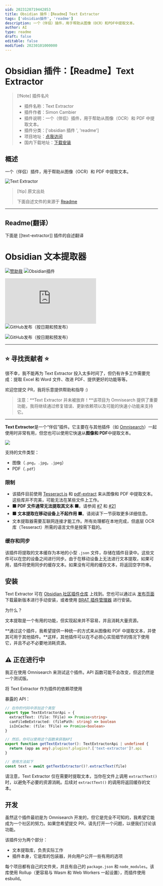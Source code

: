 ```yaml
---
uid: 2023120719442853
title: Obsidian 插件：【Readme】Text Extractor
tags: ['obsidian插件', 'readme']
description: 一个（伴侣）插件，用于帮助从图像（OCR）和PDF中提取文本。
author: AI
type: readme
draft: false
editable: false
modified: 20230101000000
---
```


# Obsidian 插件：【Readme】Text Extractor

> [!Note] 插件名片
> - 插件名称：Text Extractor
> - 插件作者：Simon Cambier
> - 插件说明：一个（伴侣）插件，用于帮助从图像（OCR）和 PDF 中提取文本。
> - 插件分类：['obsidian 插件 ', 'readme']
> - 项目地址：[点我访问](https://github.com/scambier/obsidian-text-extractor)
> - 国内下载地址：[下载安装](https://pkmer.cn/products/plugin/pluginMarket/?text-extractor)

## 概述

一个（伴侣）插件，用于帮助从图像（OCR）和 PDF 中提取文本。

![Text Extractor](https://cdn.pkmer.cn/covers/text-extractor.png!pkmer)

> [!tip] 原文出处
>
>下面自述文件的来源于 [Readme](https://ghproxy.net/https://raw.githubusercontent.com/scambier/obsidian-text-extractor/master/README.md)
>

---

## Readme(翻译）

下面是 [[text-extractor]] 插件的自述翻译

# Obsidian 文本提取器

[![赞助我](https://img.shields.io/badge/%E2%9D%A4%20喜欢这个插件吗%3F-赞助我！-ff69b4)](https://github.com/sponsors/scambier)
![Obsidian插件](https://img.shields.io/endpoint?url=https%3A%2F%2Fscambier.xyz%2Fobsidian-endpoints%2Ftext-extractor.json)

![GitHub发布（按日期和文件）](https://img.shields.io/github/downloads/scambier/obsidian-text-extractor/latest/main.js)
![GitHub发布（按日期和预发布）](https://img.shields.io/github/v/release/scambier/obsidian-text-extractor)

![GitHub发布（按日期和预发布）](https://img.shields.io/github/v/release/scambier/obsidian-text-extractor?include_prereleases&label=BRAT%20beta)

---

## ⭐ 寻找贡献者 ⭐

很不幸，我不能再为 Text Extractor 投入太多时间了，但仍有许多工作需要完成：提取 Excel 和 Word 文件、改进 PDF、提供更好的功能等等。

欢迎您提交 PR，我将乐意提供帮助和指导 :)

> 注意：**Text Extractor 并未被放弃！**该项目为 Omnisearch 提供了重要功能，我将继续通过修复错误、更新依赖项以及可能的快速小功能来支持它。

---

**Text Extractor**是一个“伴侣”插件。它主要在与其他插件（如 [Omnisearch](https://github.com/scambier/obsidian-omnisearch)）一起使用时非常有用，但您也可以使用它快速从**图像和 PDF**中提取文本。

![](https://cdn.pkmer.cn/covers/text-extractor_1_5.png!pkmer)

支持的文件类型：

- 图像（`.png`，`.jpg`，`.jpeg`）
- PDF（`.pdf`）

### 限制

- 该插件目前使用 [Tesseract.js](https://tesseract.projectnaptha.com/) 和 [pdf-extract](https://github.com/jrmuizel/pdf-extract) 来从图像和 PDF 中提取文本。这些库并不完美，可能无法在某些文件上工作。
- **🟥 PDF 文件通常无法提取其文本 🟥**。请参阅 [#7](https://github.com/scambier/obsidian-text-extractor/issues/7) 和 [#21](https://github.com/scambier/obsidian-text-extractor/discussions/21)
- **🟥 文本提取在移动设备上不起作用 🟥**。请阅读下一节获取更多详细信息。
- 文本提取器需要互联网连接才能工作。所有处理都在本地完成，但底层 OCR 库（Tesseract）所需的语言文件是按需下载的。

### 缓存和同步

该插件将提取的文本缓存为本地的小型 `.json` 文件，存储在插件目录中。这些文件可以在您的设备之间进行同步。由于在移动设备上无法进行文本提取，如果可用，插件将使用同步的缓存文本。如果没有可用的缓存文本，将返回空字符串。

## 安装

Text Extractor 可在 [Obsidian 社区插件仓库](https://obsidian.md/plugins?search=Text%20Extractor) 上找到。您也可以通过从 [发布页面](https://github.com/scambier/obsidian-text-extractor/releases) 下载最新版本进行手动安装，或者使用 [BRAT 插件管理器](https://github.com/TfTHacker/obsidian42-brat) 进行安装。

为什么？

文本提取是一个有用的功能，但实现起来并不容易，并且消耗大量资源。

**通过这个插件，我希望提供一种统一的方式来从图像和 PDF 中提取文本，并使其可用于其他插件。**这样，其他插件可以在不必担心实现细节的情况下使用它，并且不必不必要地消耗资源。

## ⚠️ 正在进行中

我正在使用 Omnisearch 来测试这个插件。API 函数可能不会改变，但这仍然是一个测试版。

将 Text Extractor 作为插件的依赖项使用

暴露的 API：

```ts
// 在你的代码中添加这个类型
export type TextExtractorApi = {
  extractText: (file: TFile) => Promise<string>
  canFileBeExtracted: (filePath: string) => boolean
  isInCache: (file: TFile) => Promise<boolean>
}

// 然后，你可以使用这个函数来获取API
export function getTextExtractor(): TextExtractorApi | undefined {
  return (app as any).plugins?.plugins?.['text-extractor']?.api
}

// 使用方法如下
const text = await getTextExtractor()?.extractText(file)
```

请注意，Text Extractor 仅在需要时提取文本，当你在文件上调用 `extractText()` 时，以避免不必要的资源消耗。后续对 `extractText()` 的调用将返回缓存的文本。

## 开发

虽然这个插件最初是为 Omnisearch 开发的，但它是完全不可知的，我希望它能成为一个社区的努力。如果您希望提交 PR，请先打开一个问题，以便我们讨论该功能。

该插件分为两个部分：

- 文本提取库，负责实际工作
- 插件本身，它是库的包装器，并向用户公开一些有用的选项

每个项目都有自己的文件夹，并且有自己的 `package.json` 和 `node_modules`。该库使用 Rollup（更容易与 Wasm 和 Web Workers 一起设置），而插件使用 esbuild。
